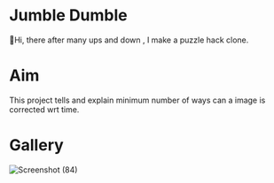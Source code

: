 # Jumble Dumble

👋Hi, there after many ups and down , I make a puzzle hack clone. 

# Aim

This project tells and explain minimum number of ways can a image is corrected wrt time.

# Gallery

![Screenshot (84)](https://user-images.githubusercontent.com/74767290/160669538-93d3bc63-cde6-4a41-a270-b749cb9784b4.png)
